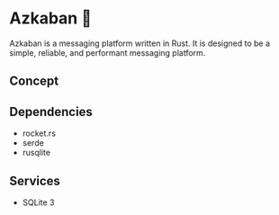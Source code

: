 # Azkaban 🏰

Azkaban is a  messaging platform written in Rust. It is designed to be a simple, reliable, and performant messaging platform.

## Concept

## Dependencies
- rocket.rs
- serde
- rusqlite

## Services
- SQLite 3
